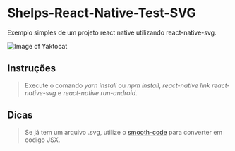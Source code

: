 # Shelps-React-Native-Test-SVG
Exemplo simples de um projeto react native utilizando react-native-svg.


![Image of Yaktocat](https://drive.google.com/open?id=1O17r2EyZ_5f1_y3zlOYO-RFLRBhgC1PK)

## Instruções
  > Execute o comando *yarn install* ou *npm install*, *react-native link react-native-svg* e *react-native run-android*.


## Dicas
  > Se já tem um arquivo .svg, utilize o [smooth-code](https://www.smooth-code.com/open-source/svgr/playground/) para converter em codigo JSX.

